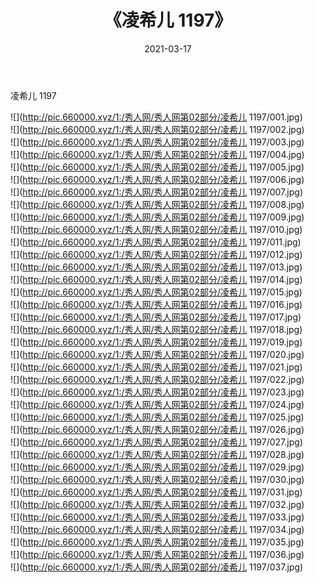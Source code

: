 ﻿---
layout: post
title:  《凌希儿 1197》
date:   2021-03-17
img: http://pic.660000.xyz/1:/秀人网/秀人网第02部分/凌希儿 1197/000.jpg
categories: [美女, 清纯, 唯美]
---

凌希儿 1197

  ![](http://pic.660000.xyz/1:/秀人网/秀人网第02部分/凌希儿 1197/001.jpg) <br> ![](http://pic.660000.xyz/1:/秀人网/秀人网第02部分/凌希儿 1197/002.jpg) <br> ![](http://pic.660000.xyz/1:/秀人网/秀人网第02部分/凌希儿 1197/003.jpg) <br> ![](http://pic.660000.xyz/1:/秀人网/秀人网第02部分/凌希儿 1197/004.jpg) <br> ![](http://pic.660000.xyz/1:/秀人网/秀人网第02部分/凌希儿 1197/005.jpg) <br> ![](http://pic.660000.xyz/1:/秀人网/秀人网第02部分/凌希儿 1197/006.jpg) <br> ![](http://pic.660000.xyz/1:/秀人网/秀人网第02部分/凌希儿 1197/007.jpg) <br> ![](http://pic.660000.xyz/1:/秀人网/秀人网第02部分/凌希儿 1197/008.jpg) <br> ![](http://pic.660000.xyz/1:/秀人网/秀人网第02部分/凌希儿 1197/009.jpg) <br> ![](http://pic.660000.xyz/1:/秀人网/秀人网第02部分/凌希儿 1197/010.jpg) <br> ![](http://pic.660000.xyz/1:/秀人网/秀人网第02部分/凌希儿 1197/011.jpg) <br> ![](http://pic.660000.xyz/1:/秀人网/秀人网第02部分/凌希儿 1197/012.jpg) <br> ![](http://pic.660000.xyz/1:/秀人网/秀人网第02部分/凌希儿 1197/013.jpg) <br> ![](http://pic.660000.xyz/1:/秀人网/秀人网第02部分/凌希儿 1197/014.jpg) <br> ![](http://pic.660000.xyz/1:/秀人网/秀人网第02部分/凌希儿 1197/015.jpg) <br> ![](http://pic.660000.xyz/1:/秀人网/秀人网第02部分/凌希儿 1197/016.jpg) <br> ![](http://pic.660000.xyz/1:/秀人网/秀人网第02部分/凌希儿 1197/017.jpg) <br> ![](http://pic.660000.xyz/1:/秀人网/秀人网第02部分/凌希儿 1197/018.jpg) <br> ![](http://pic.660000.xyz/1:/秀人网/秀人网第02部分/凌希儿 1197/019.jpg) <br> ![](http://pic.660000.xyz/1:/秀人网/秀人网第02部分/凌希儿 1197/020.jpg) <br> ![](http://pic.660000.xyz/1:/秀人网/秀人网第02部分/凌希儿 1197/021.jpg) <br> ![](http://pic.660000.xyz/1:/秀人网/秀人网第02部分/凌希儿 1197/022.jpg) <br> ![](http://pic.660000.xyz/1:/秀人网/秀人网第02部分/凌希儿 1197/023.jpg) <br> ![](http://pic.660000.xyz/1:/秀人网/秀人网第02部分/凌希儿 1197/024.jpg) <br> ![](http://pic.660000.xyz/1:/秀人网/秀人网第02部分/凌希儿 1197/025.jpg) <br> ![](http://pic.660000.xyz/1:/秀人网/秀人网第02部分/凌希儿 1197/026.jpg) <br> ![](http://pic.660000.xyz/1:/秀人网/秀人网第02部分/凌希儿 1197/027.jpg) <br> ![](http://pic.660000.xyz/1:/秀人网/秀人网第02部分/凌希儿 1197/028.jpg) <br> ![](http://pic.660000.xyz/1:/秀人网/秀人网第02部分/凌希儿 1197/029.jpg) <br> ![](http://pic.660000.xyz/1:/秀人网/秀人网第02部分/凌希儿 1197/030.jpg) <br> ![](http://pic.660000.xyz/1:/秀人网/秀人网第02部分/凌希儿 1197/031.jpg) <br> ![](http://pic.660000.xyz/1:/秀人网/秀人网第02部分/凌希儿 1197/032.jpg) <br> ![](http://pic.660000.xyz/1:/秀人网/秀人网第02部分/凌希儿 1197/033.jpg) <br> ![](http://pic.660000.xyz/1:/秀人网/秀人网第02部分/凌希儿 1197/034.jpg) <br> ![](http://pic.660000.xyz/1:/秀人网/秀人网第02部分/凌希儿 1197/035.jpg) <br> ![](http://pic.660000.xyz/1:/秀人网/秀人网第02部分/凌希儿 1197/036.jpg) <br> ![](http://pic.660000.xyz/1:/秀人网/秀人网第02部分/凌希儿 1197/037.jpg) <br>